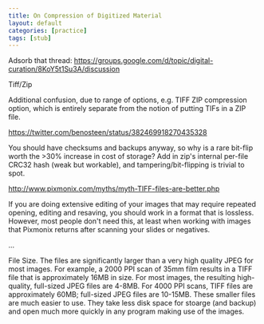 ```yaml
---
title: On Compression of Digitized Material
layout: default
categories: [practice]
tags: [stub]
---
```


Adsorb that thread: https://groups.google.com/d/topic/digital-curation/8KoY5t1Su3A/discussion


Tiff/Zip

Additional confusion, due to range of options, e.g. TIFF ZIP compression option, which is entirely separate from the notion of putting TIFs in a ZIP file.

https://twitter.com/benosteen/status/382469918270435328

You should have checksums and backups anyway, so why is a rare bit-flip worth the >30% increase in cost of storage? 
Add in zip's internal per-file CRC32 hash (weak but workable), and tampering/bit-flipping is trivial to spot.



http://www.pixmonix.com/myths/myth-TIFF-files-are-better.php

If you are doing extensive editing of your images that may require repeated opening, editing and resaving, you should work in a format that is lossless. However, most people don't need this, at least when working with images that Pixmonix returns after scanning your slides or negatives.

... 

File Size. The files are significantly larger than a very high quality JPEG for most images. For example, a 2000 PPI scan of 35mm film results in a TIFF file that is approximately 16MB in size. For most images, the resulting high-quality, full-sized JPEG files are 4-8MB. For 4000 PPI scans, TIFF files are approximately 60MB; full-sized JPEG files are 10-15MB. These smaller files are much easier to use. They take less disk space for stoarge (and backup) and open much more quickly in any program making use of the images.

